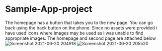 # Sample-App-project
The homepage has a button that takes you to the new page. You can go back using the back button on the phone. Since no assets were provided i have used icons where images may be used as i was unable to find appropriate images.
The homepage and second page are attached below
![Screenshot 2021-06-20 204918](https://user-images.githubusercontent.com/53265493/122679717-9322c480-d209-11eb-85b0-bff7887038bc.jpg)
![Screenshot 2021-06-20 205520](https://user-images.githubusercontent.com/53265493/122679797-e0069b00-d209-11eb-82e0-2fb284e79aa7.jpg)
